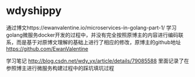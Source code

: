# wdyshippy
通过博文https://ewanvalentine.io/microservices-in-golang-part-1/ 学习golang微服务docker开发的过程中，并没有完全按照原博主的内容进行编码联系，而是基于对原博文理解的基础上进行了相应的修改，原博主的github地址
https://github.com/EwanValentine

学习笔记
http://blog.csdn.net/wdy_yx/article/details/79085588
里面记录了在参照博主进行微服务构建过程中的踩坑填坑过程